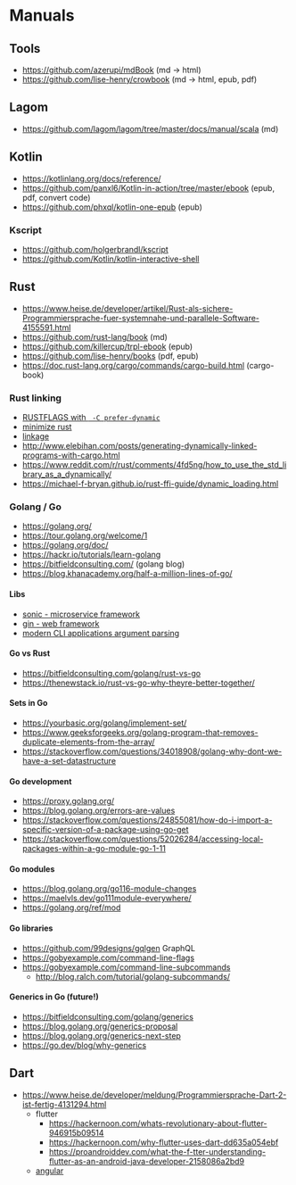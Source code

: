 # Manuals

## Tools

* https://github.com/azerupi/mdBook (md -> html)
* https://github.com/lise-henry/crowbook (md -> html, epub, pdf)

## Lagom

* https://github.com/lagom/lagom/tree/master/docs/manual/scala (md)

## Kotlin

* https://kotlinlang.org/docs/reference/
* https://github.com/panxl6/Kotlin-in-action/tree/master/ebook (epub, pdf, convert code)
* https://github.com/phxql/kotlin-one-epub (epub)

### Kscript

* https://github.com/holgerbrandl/kscript
* https://github.com/Kotlin/kotlin-interactive-shell

## Rust

* https://www.heise.de/developer/artikel/Rust-als-sichere-Programmiersprache-fuer-systemnahe-und-parallele-Software-4155591.html
* https://github.com/rust-lang/book (md)
* https://github.com/killercup/trpl-ebook (epub)
* https://github.com/lise-henry/books (pdf, epub)
* https://doc.rust-lang.org/cargo/commands/cargo-build.html (cargo-book)


### Rust linking

* [RUSTFLAGS with ` -C prefer-dynamic`](https://news.ycombinator.com/item?id=16736725)
* [minimize rust](https://github.com/johnthagen/min-sized-rust)
* [linkage](https://doc.rust-lang.org/reference/linkage.html)
* http://www.elebihan.com/posts/generating-dynamically-linked-programs-with-cargo.html
* https://www.reddit.com/r/rust/comments/4fd5ng/how_to_use_the_std_library_as_a_dynamically/
* https://michael-f-bryan.github.io/rust-ffi-guide/dynamic_loading.html

### Golang / Go

* https://golang.org/
* https://tour.golang.org/welcome/1
* https://golang.org/doc/
* https://hackr.io/tutorials/learn-golang
* https://bitfieldconsulting.com/ (golang blog)
* https://blog.khanacademy.org/half-a-million-lines-of-go/

#### Libs

* [sonic - microservice framework](https://github.com/openware/sonic)
* [gin - web framework](https://github.com/gin-gonic/gin)
* [modern CLI applications argument parsing](https://github.com/spf13/cobra)

#### Go vs Rust

* https://bitfieldconsulting.com/golang/rust-vs-go
* https://thenewstack.io/rust-vs-go-why-theyre-better-together/

#### Sets in Go

* https://yourbasic.org/golang/implement-set/
* https://www.geeksforgeeks.org/golang-program-that-removes-duplicate-elements-from-the-array/
* https://stackoverflow.com/questions/34018908/golang-why-dont-we-have-a-set-datastructure

####  Go development

* https://proxy.golang.org/
* https://blog.golang.org/errors-are-values
* https://stackoverflow.com/questions/24855081/how-do-i-import-a-specific-version-of-a-package-using-go-get
* https://stackoverflow.com/questions/52026284/accessing-local-packages-within-a-go-module-go-1-11

####  Go modules

* https://blog.golang.org/go116-module-changes
* https://maelvls.dev/go111module-everywhere/
* https://golang.org/ref/mod

#### Go libraries

* https://github.com/99designs/gqlgen GraphQL
* https://gobyexample.com/command-line-flags
* https://gobyexample.com/command-line-subcommands
  + http://blog.ralch.com/tutorial/golang-subcommands/

#### Generics in Go (future!)

* https://bitfieldconsulting.com/golang/generics
* https://blog.golang.org/generics-proposal
* https://blog.golang.org/generics-next-step
* https://go.dev/blog/why-generics

## Dart

* https://www.heise.de/developer/meldung/Programmiersprache-Dart-2-ist-fertig-4131294.html
  + flutter
    - https://hackernoon.com/whats-revolutionary-about-flutter-946915b09514
    - https://hackernoon.com/why-flutter-uses-dart-dd635a054ebf
    - https://proandroiddev.com/what-the-f-tter-understanding-flutter-as-an-android-java-developer-2158086a2bd9
  + [angular](https://webdev.dartlang.org/angular)

